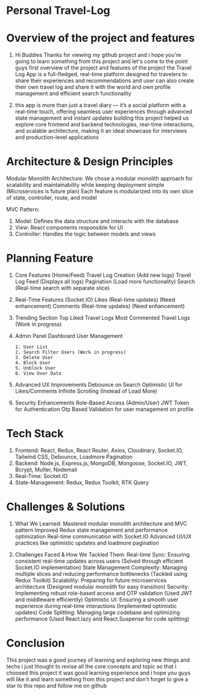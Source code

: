 # Personal Travel-Log

# Overview of the project and features

1. Hi Buddies Thanks for viewing my github project and i hope you're going to learn something from this project and let's come to the point guys first overview of the project and features of the project the Travel Log App is a full-fledged, real-time platform designed for travelers to share their experiences and recommendations and user can also create their own travel log and share it with the world and own profile management and efficient search functionality

2. this app is more than just a travel diary — it’s a social platform with a real-time touch, offering seamless user experiences through advanced state management and instant updates building this project helped us explore core frontend and backend technologies, real-time interactions, and scalable architecture, making it an ideal showcase for interviews and production-level applications

# Architecture & Design Principles

Modular Monolith Architecture: We chose a modular monolith approach for scalability and maintainability while keeping deployment simple (Microservices is future plan) Each feature is modularized into its own slice of state, controller, route, and model

MVC Pattern:

1. Model: Defines the data structure and interacts with the database
2. View: React components responsible for UI
3. Controller: Handles the logic between models and views

# Planning Feature

1.  Core Features (Home/Feed)
    Travel Log Creation (Add new logs)
    Travel Log Feed (Displays all logs)
    Pagination (Load more functionality)
    Search (Real-time search with separate slice)

2.  Real-Time Features (Socket.IO)
    Likes (Real-time updates) (Need enhancement)
    Comments (Real-time updates) (Need enhancement)

3.  Trending Section
    Top Liked Travel Logs
    Most Commented Travel Logs (Work in progress)

4.  Admin Panel
    Dashboard
    User Management

        1. User List
        2. Search Filter Users (Work in progress)
        3. Delete User
        4. Block User
        5. Unblock User
        6. View User Data

5.  Advanced UX Improvements
    Debounce on Search
    Optimistic UI for Likes/Comments
    Infinite Scrolling (Instead of Load More)

6.  Security Enhancements
    Role-Based Access (Admin/User)
    JWT Token for Authentication
    Otp Based Validation for user management on profile

# Tech Stack

1.  Frontend: React, Redux, React Router, Axios, Cloudinary, Socket.IO, Tailwind CSS, Debounce, Loadmore Pagination
2.  Backend: Node.js, Express.js, MongoDB, Mongoose, Socket.IO, JWT, Bcrypt, Multer, Nodemail
3.  Real-Time: Socket.IO
4.  State-Management: Redux, Redux Toolkit, RTK Query

# Challenges & Solutions

1. What We Learned:
   Mastered modular monolith architecture and MVC pattern
   Improved Redux state management and performance optimization
   Real-time communication with Socket.IO
   Advanced UI/UX practices like optimistic updates and loadmore pagination

2. Challenges Faced & How We Tackled Them:
   Real-time Sync: Ensuring consistent real-time updates across users (Solved through efficient Socket.IO implementation)
   State Management Complexity: Managing multiple slices and reducing performance bottlenecks (Tackled using Redux Toolkit)
   Scalability: Preparing for future microservices architecture (Designed modular monolith for easy transition)
   Security: Implementing robust role-based access and OTP validation (Used JWT and middleware efficiently)
   Optimistic UI: Ensuring a smooth user experience during real-time interactions (Implemented optimistic updates)
   Code Splitting: Managing large codebase and optimizing performance (Used React.lazy and React.Suspense for code splitting)

# Conclusion

This project was a good journey of learning and exploring new things and techs i just thought to revise all the core concepts and topic so that i choosed this project it was good learning experience and i hope you guys will like it and learn something from this project and don't forget to give a star to this repo and follow me on github
